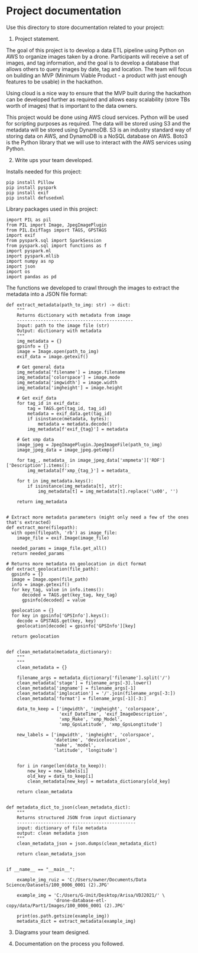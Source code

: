 # Project documentation

Use this directory to store documentation related to your project:

1. Project statement.

  The goal of this project is to develop a data ETL pipeline using Python on AWS to organize images taken by a drone. Participants will receive a set of images, and tag information, and the goal is to develop a database that allows others to query images by date, tag and location. The team will focus on building an MVP (Minimum Viable Product - a product with just enough features to be usable) in the hackathon.

  Using cloud is a nice way to ensure that the MVP built during the hackathon can be developed further as required and allows easy scalability (store TBs worth of images) that is important to the data owners.

  This project would be done using AWS cloud services. Python will be used for scripting purposes as required. The data will be stored using S3 and the metadata will be stored using DynamoDB. S3 is an industry standard way of storing data on AWS, and DynamoDB is a NoSQL database on AWS. Boto3 is the Python library that we will use to interact with the AWS services using Python.

2. Write ups your team developed.

Installs needed for this project:
```
pip install Pillow
pip install pyspark
pip install exif
pip install defusedxml  
  ```
  
  Library packages used in this project:
  ```
import PIL as pil
from PIL import Image, JpegImagePlugin
from PIL.ExifTags import TAGS, GPSTAGS
import exif
from pyspark.sql import SparkSession
from pyspark.sql import functions as f
import pyspark.ml
import pyspark.mllib
import numpy as np
import json
import os
import pandas as pd
```

The functions we developed to crawl through the images to extract the metadata into a JSON file format:
```
def extract_metadata(path_to_img: str) -> dict:
    """
    Returns dictionary with metadata from image
    --------------------------------------------
    Input: path to the image file (str)
    Output: dictionary with metadata
    """
    img_metadata = {}
    gpsinfo = {}
    image = Image.open(path_to_img)
    exif_data = image.getexif()

    # Get general data
    img_metadata['filename'] = image.filename
    img_metadata['colorspace'] = image.mode
    img_metadata['imgwidth'] = image.width
    img_metadata['imgheight'] = image.height

    # Get exif_data
    for tag_id in exif_data:
        tag = TAGS.get(tag_id, tag_id)
        metadata = exif_data.get(tag_id)
        if isinstance(metadata, bytes):
            metadata = metadata.decode()
        img_metadata[f'exif_{tag}'] = metadata

    # Get xmp data
    image_jpeg = JpegImagePlugin.JpegImageFile(path_to_img)
    image_jpeg_data = image_jpeg.getxmp()

    for tag_, metadata_ in image_jpeg_data['xmpmeta']['RDF']['Description'].items():
        img_metadata[f'xmp_{tag_}'] = metadata_

    for t in img_metadata.keys():
        if isinstance(img_metadata[t], str):
            img_metadata[t] = img_metadata[t].replace('\x00', '')

    return img_metadata
 

# Extract more metadata parameters (might only need a few of the ones that's extracted) 
def extract_more(filepath):
  with open(filepath, 'rb') as image_file:
    image_file = exif.Image(image_file)

  needed_params = image_file.get_all()
  return needed_params

# Returns more metadata on geolocation in dict format
def extract_geolocation(file_path):
  gpsinfo = {}
  image = Image.open(file_path)
  info = image.getexif()
  for key_tag, value in info.items():
      decoded = TAGS.get(key_tag, key_tag)
      gpsinfo[decoded] = value

  geolocation = {}
  for key in gpsinfo['GPSInfo'].keys():
    decode = GPSTAGS.get(key, key)
    geolocation[decode] = gpsinfo['GPSInfo'][key]

  return geolocation


def clean_metadata(metadata_dictionary):
    """
    """
    clean_metadata = {}

    filename_args = metadata_dictionary['filename'].split('/')
    clean_metadata['stage'] = filename_args[-3].lower()
    clean_metadata['imgname'] = filename_args[-1]
    clean_metadata['imglocation'] = '/'.join(filename_args[-3:])
    clean_metadata['format'] = filename_args[-1][-3:]

    data_to_keep = ['imgwidth', 'imgheight', 'colorspace',
                    'exif_DateTime', 'exif_ImageDescription',
                    'xmp_Make', 'xmp_Model',
                    'xmp_GpsLatitude', 'xmp_GpsLongtitude']

    new_labels = ['imgwidth', 'imgheight', 'colorspace',
                  'datetime', 'devicelocation',
                  'make', 'model',
                  'latitude', 'longitude']


    for i in range(len(data_to_keep)):
        new_key = new_labels[i]
        old_key = data_to_keep[i]
        clean_metadata[new_key] = metadata_dictionary[old_key]

    return clean_metadata


def metadata_dict_to_json(clean_metadata_dict):
    """
    Returns structured JSON from input dictionary
    ---------------------------------------------
    input: dictionary of file metadata
    output: clean metadata json
    """
    clean_metadata_json = json.dumps(clean_metadata_dict)

    return clean_metadata_json


if __name__ == "__main__":

    example_img_ruiz = 'C:/Users/owner/Documents/Data Science/Datasets/100_0006_0001 (2).JPG'

    example_img = 'C:/Users/G-Unit/Desktop/Arisa/VDJ2021/' \
                  'drone-database-etl-copy/data/Part1/Images/100_0006_0001 (2).JPG'

    print(os.path.getsize(example_img))
    metadata_dict = extract_metadata(example_img)
```

3. Diagrams your team designed.


4. Documentation on the process you followed.


